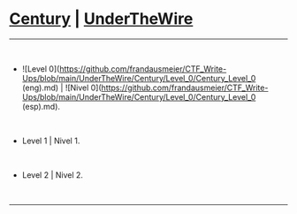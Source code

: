 # [Century](https://underthewire.tech/century) | [UnderTheWire](https://underthewire.tech/)

-----

<br>

- ![Level 0](https://github.com/frandausmeier/CTF_Write-Ups/blob/main/UnderTheWire/Century/Level_0/Century_Level_0 (eng).md) | ![Nivel 0](https://github.com/frandausmeier/CTF_Write-Ups/blob/main/UnderTheWire/Century/Level_0/Century_Level_0 (esp).md).

<br>

- Level 1 | Nivel 1.

<br>

- Level 2 | Nivel 2.

<br>

-----
